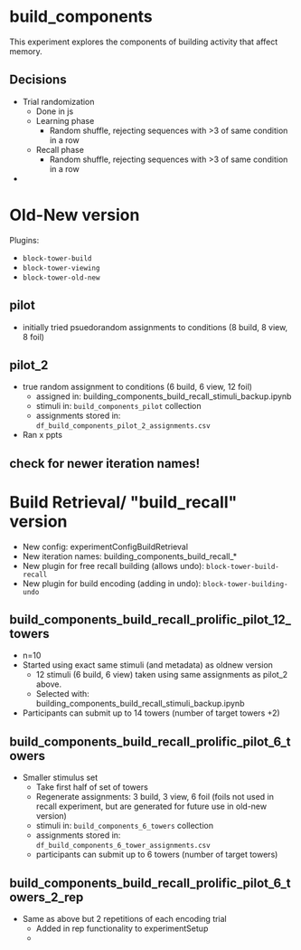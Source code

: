 # build_components

This experiment explores the components of building activity that affect memory.

## Decisions
- Trial randomization
  - Done in js
  - Learning phase
    - Random shuffle, rejecting sequences with >3 of same condition in a row
  - Recall phase
    - Random shuffle, rejecting sequences with >3 of same condition in a row
- 



# Old-New version

Plugins:
- `block-tower-build`
- `block-tower-viewing`
- `block-tower-old-new`

## pilot
- initially tried psuedorandom assignments to conditions (8 build, 8 view, 8 foil)

## pilot_2
- true random assignment to conditions (6 build, 6 view, 12 foil)
  - assigned in: building_components_build_recall_stimuli_backup.ipynb
  - stimuli in: `build_components_pilot` collection
  - assignments stored in: `df_build_components_pilot_2_assignments.csv`
- Ran x ppts


## check for newer iteration names!




# Build Retrieval/ "build_recall" version

- New config: experimentConfigBuildRetrieval
- New iteration names: building_components_build_recall_*
- New plugin for free recall building (allows undo): `block-tower-build-recall`
- New plugin for build encoding (adding in undo): `block-tower-building-undo`

## build_components_build_recall_prolific_pilot_12_towers
- n=10
- Started using exact same stimuli (and metadata) as oldnew version
  - 12 stimuli (6 build, 6 view) taken using same assignments as pilot_2 above.
  - Selected with: building_components_build_recall_stimuli_backup.ipynb
- Participants can submit up to 14 towers (number of target towers +2)


## build_components_build_recall_prolific_pilot_6_towers
- Smaller stimulus set
  - Take first half of set of towers
  - Regenerate assignments: 3 build, 3 view, 6 foil (foils not used in recall experiment, but are generated for future use in old-new version)
  - stimuli in: `build_components_6_towers` collection
  - assignments stored in: `df_build_components_6_tower_assignments.csv`
  - participants can submit up to 6 towers (number of target towers)


## build_components_build_recall_prolific_pilot_6_towers_2_rep
- Same as above but 2 repetitions of each encoding trial
  - Added in rep functionality to experimentSetup
  - 